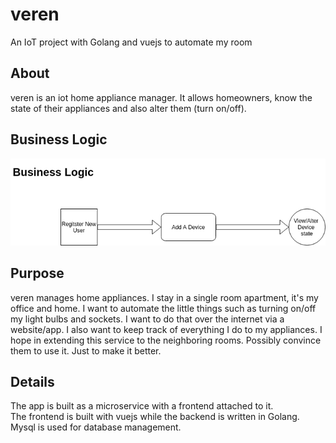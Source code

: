 # veren
An IoT project with Golang and vuejs to automate my room

## About 
veren is an iot home appliance manager. It allows homeowners, know the state of their appliances and also alter them (turn on/off). 

## Business Logic  
![Business Logic](business_logic.png)

## Purpose  
veren manages home appliances. I stay in a single room apartment, it's my office and home. I want to automate the little things such as turning on/off my light bulbs and sockets. I want to do that over the internet via a website/app. I also want to keep track of everything I do to my appliances. I hope in extending this service to the neighboring rooms. Possibly convince them to use it. Just to make it better.



## Details
The app is built as a microservice with a frontend attached to it.   
The frontend is built with vuejs while the backend is written in Golang. Mysql is used for database management.  
